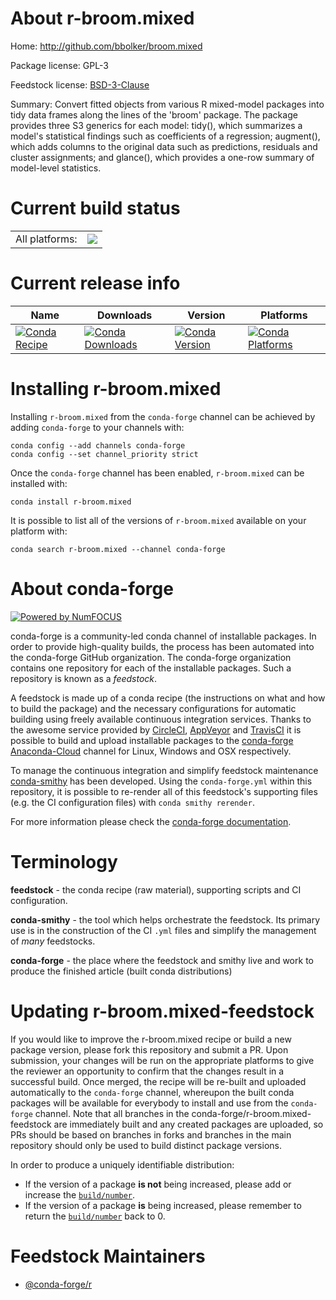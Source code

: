 About r-broom.mixed
===================

Home: http://github.com/bbolker/broom.mixed

Package license: GPL-3

Feedstock license: [BSD-3-Clause](https://github.com/conda-forge/r-broom.mixed-feedstock/blob/master/LICENSE.txt)

Summary: Convert fitted objects from various R mixed-model packages into tidy data frames along the lines of the 'broom' package. The package provides three S3 generics for each model: tidy(), which summarizes a model's statistical findings such as coefficients of a regression; augment(), which adds columns to the original data such as predictions, residuals and cluster assignments; and glance(), which provides a one-row summary of model-level statistics.

Current build status
====================


<table><tr><td>All platforms:</td>
    <td>
      <a href="https://dev.azure.com/conda-forge/feedstock-builds/_build/latest?definitionId=4166&branchName=master">
        <img src="https://dev.azure.com/conda-forge/feedstock-builds/_apis/build/status/r-broom.mixed-feedstock?branchName=master">
      </a>
    </td>
  </tr>
</table>

Current release info
====================

| Name | Downloads | Version | Platforms |
| --- | --- | --- | --- |
| [![Conda Recipe](https://img.shields.io/badge/recipe-r--broom.mixed-green.svg)](https://anaconda.org/conda-forge/r-broom.mixed) | [![Conda Downloads](https://img.shields.io/conda/dn/conda-forge/r-broom.mixed.svg)](https://anaconda.org/conda-forge/r-broom.mixed) | [![Conda Version](https://img.shields.io/conda/vn/conda-forge/r-broom.mixed.svg)](https://anaconda.org/conda-forge/r-broom.mixed) | [![Conda Platforms](https://img.shields.io/conda/pn/conda-forge/r-broom.mixed.svg)](https://anaconda.org/conda-forge/r-broom.mixed) |

Installing r-broom.mixed
========================

Installing `r-broom.mixed` from the `conda-forge` channel can be achieved by adding `conda-forge` to your channels with:

```
conda config --add channels conda-forge
conda config --set channel_priority strict
```

Once the `conda-forge` channel has been enabled, `r-broom.mixed` can be installed with:

```
conda install r-broom.mixed
```

It is possible to list all of the versions of `r-broom.mixed` available on your platform with:

```
conda search r-broom.mixed --channel conda-forge
```


About conda-forge
=================

[![Powered by NumFOCUS](https://img.shields.io/badge/powered%20by-NumFOCUS-orange.svg?style=flat&colorA=E1523D&colorB=007D8A)](http://numfocus.org)

conda-forge is a community-led conda channel of installable packages.
In order to provide high-quality builds, the process has been automated into the
conda-forge GitHub organization. The conda-forge organization contains one repository
for each of the installable packages. Such a repository is known as a *feedstock*.

A feedstock is made up of a conda recipe (the instructions on what and how to build
the package) and the necessary configurations for automatic building using freely
available continuous integration services. Thanks to the awesome service provided by
[CircleCI](https://circleci.com/), [AppVeyor](https://www.appveyor.com/)
and [TravisCI](https://travis-ci.com/) it is possible to build and upload installable
packages to the [conda-forge](https://anaconda.org/conda-forge)
[Anaconda-Cloud](https://anaconda.org/) channel for Linux, Windows and OSX respectively.

To manage the continuous integration and simplify feedstock maintenance
[conda-smithy](https://github.com/conda-forge/conda-smithy) has been developed.
Using the ``conda-forge.yml`` within this repository, it is possible to re-render all of
this feedstock's supporting files (e.g. the CI configuration files) with ``conda smithy rerender``.

For more information please check the [conda-forge documentation](https://conda-forge.org/docs/).

Terminology
===========

**feedstock** - the conda recipe (raw material), supporting scripts and CI configuration.

**conda-smithy** - the tool which helps orchestrate the feedstock.
                   Its primary use is in the construction of the CI ``.yml`` files
                   and simplify the management of *many* feedstocks.

**conda-forge** - the place where the feedstock and smithy live and work to
                  produce the finished article (built conda distributions)


Updating r-broom.mixed-feedstock
================================

If you would like to improve the r-broom.mixed recipe or build a new
package version, please fork this repository and submit a PR. Upon submission,
your changes will be run on the appropriate platforms to give the reviewer an
opportunity to confirm that the changes result in a successful build. Once
merged, the recipe will be re-built and uploaded automatically to the
`conda-forge` channel, whereupon the built conda packages will be available for
everybody to install and use from the `conda-forge` channel.
Note that all branches in the conda-forge/r-broom.mixed-feedstock are
immediately built and any created packages are uploaded, so PRs should be based
on branches in forks and branches in the main repository should only be used to
build distinct package versions.

In order to produce a uniquely identifiable distribution:
 * If the version of a package **is not** being increased, please add or increase
   the [``build/number``](https://docs.conda.io/projects/conda-build/en/latest/resources/define-metadata.html#build-number-and-string).
 * If the version of a package **is** being increased, please remember to return
   the [``build/number``](https://docs.conda.io/projects/conda-build/en/latest/resources/define-metadata.html#build-number-and-string)
   back to 0.

Feedstock Maintainers
=====================

* [@conda-forge/r](https://github.com/conda-forge/r/)


